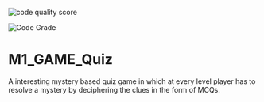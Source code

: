 

![code quality score](https://api.codiga.io/project/29998/score/svg)

![Code Grade](https://api.codiga.io/project/29998/status/svg)


# M1_GAME_Quiz
A interesting mystery based quiz game in which at every level player has to resolve a mystery by deciphering the clues in the form of MCQs.

